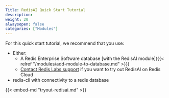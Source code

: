 ```yaml
---
Title: RedisAI Quick Start Tutorial
description:
weight: 20
alwaysopen: false
categories: ["Modules"]
---
```

For this quick start tutorial, we recommend that you use:

- Either:
    - A Redis Enterprise Software database [with the RedisAI module]({{< relref "/modules/add-module-to-database.md" >}})
    - [Contact Redis Labs support](http://support.redislabs.com) if you want to try out RedisAI on Redis Cloud
- redis-cli with connectivity to a redis database

{{< embed-md "tryout-redisai.md" >}}
